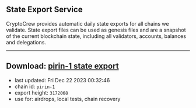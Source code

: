 ## State Export Service
CryptoCrew provides automatic daily state exports for all chains we validate. State export files can be used as genesis files and are a snapshot of the current blockchain state, including all validators, accounts, balances and delegations.

---
**Download: [pirin-1 state export](https://dl.ccvalidators.com/SERVICE/nolus/pirin-1_export_3172068.json)**
---

- last updated: Fri Dec 22 2023 00:32:46
- chain id: `pirin-1`
- export height: `3172068`
- use for: airdrops, local tests, chain recovery
